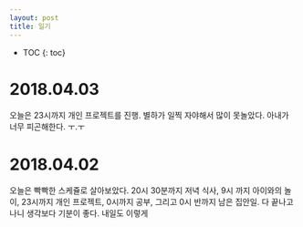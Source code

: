 ```yaml
---
layout: post
title: 일기
---
```

* TOC
{: toc}

# 2018.04.03
오늘은 23시까지 개인 프로젝트를 진행. 별하가 일찍 자야해서 많이 못놀았다. 아내가 너무 피곤해한다. ㅜ.ㅜ

# 2018.04.02
오늘은 빡빡한 스케쥴로 살아보았다. 20시 30분까지 저녁 식사, 9시 까지 아이와의 놀이, 23시까지 개인 프로젝트, 0시까지 공부, 그리고 0시 반까지 남은 집안일. 다 끝나고 나니 생각보다 기분이 좋다. 내일도 이렇게
